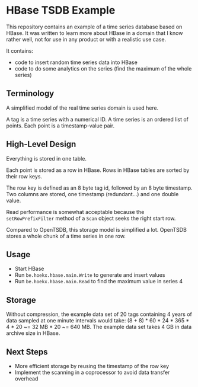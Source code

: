 # HBase TSDB Example

This repository contains an example of a time series database based on HBase. It was written to learn more about HBase in a domain that I know rather well, not for use in any product or with a realistic use case.

It contains:
- code to insert random time series data into HBase
- code to do some analytics on the series (find the maximum of the whole series)

## Terminology

A simplified model of the real time series domain is used here.

A tag is a time series with a numerical ID. A time series is an ordered list of points. Each point is a timestamp-value pair.

## High-Level Design

Everything is stored in one table.

Each point is stored as a row in HBase. Rows in HBase tables are sorted by their row keys.

The row key is defined as an 8 byte tag id, followed by an 8 byte timestamp. Two columns are stored, one timestamp (redundant...) and one double value.

Read performance is somewhat acceptable because the `setRowPrefixFilter` method of a `Scan` object seeks the right start row.

Compared to OpenTSDB, this storage model is simplified a lot. OpenTSDB stores a whole chunk of a time series in one row.

## Usage

- Start HBase
- Run `be.hoekx.hbase.main.Write` to generate and insert values
- Run `be.hoekx.hbase.main.Read` to find the maximum value in series 4

## Storage

Without compression, the example data set of 20 tags containing 4 years of data sampled at one minute intervals would take: (8 + 8) * 60 * 24 * 365 * 4 * 20 ~= 32 MB * 20 ~= 640 MB.
The example data set takes 4 GB in data archive size in HBase.

## Next Steps

- More efficient storage by reusing the timestamp of the row key
- Implement the scanning in a coprocessor to avoid data transfer overhead
